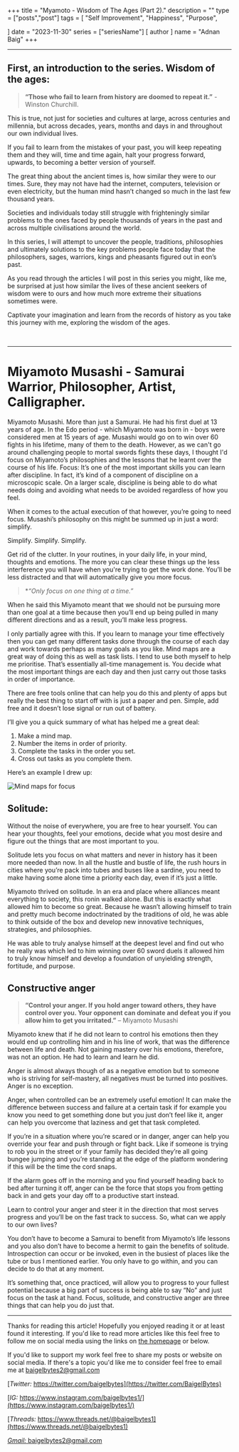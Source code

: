 +++
title = "Myamoto - Wisdom of The Ages (Part 2)."
description = ""
type = ["posts","post"]
tags = [
	"Self Improvement",
	"Happiness",
	"Purpose",
    
]
date = "2023-11-30"
series = ["seriesName"]
[ author ]
  name = "Adnan Baig"
+++

---


## First, an introduction to the series. Wisdom of the ages:

> **“Those who fail to learn from history are doomed to repeat it.”** - Winston Churchill.

This is true, not just for societies and cultures at large, across centuries and millennia, but across decades, years, months and days in and throughout our own individual lives.

If you fail to learn from the mistakes of your past, you will keep repeating them and they will, time and time again, halt your progress forward, upwards, to becoming a better version of yourself.

The great thing about the ancient times is, how similar they were to our times. Sure, they may not have had the internet, computers, television or even electricity, but the human mind hasn’t changed so much in the last few thousand years.

Societies and individuals today still struggle with frighteningly similar problems to the ones faced by people thousands of years in the past and across multiple civilisations around the world.

In this series, I will attempt to uncover the people, traditions, philosophies and ultimately solutions to the key problems people face today that the philosophers, sages, warriors, kings and pheasants figured out in eon’s past.

As you read through the articles I will post in this series you might, like me, be surprised at just how similar the lives of these ancient seekers of wisdom were to ours and how much more extreme their situations sometimes were.

Captivate your imagination and learn from the records of history as you take this journey with me, exploring the wisdom of the ages.

&nbsp;

---

# Miyamoto Musashi - Samurai Warrior, Philosopher, Artist, Calligrapher.


Miyamoto Musashi. More than just a Samurai. He had his first duel at 13 years of age. In the Edo period - which Miyamoto was born in - boys were considered men at 15 years of age.
Musashi would go on to win over 60 fights in his lifetime, many of them to the death. However, as we can't go around challenging people to mortal swords fights these days, I thought I'd focus on Miyamoto’s philosophies and the lessons that he learnt over the course of his life.
Focus:
It’s one of the most important skills you can learn after discipline. In fact, it’s kind of a component of discipline on a microscopic scale. On a larger scale, discipline is being able to do what needs doing and avoiding what needs to be avoided regardless of how you feel.

When it comes to the actual execution of that however, you’re going to need focus. Musashi’s philosophy on this might be summed up in just a word: simplify.

Simplify. Simplify. Simplify.

Get rid of the clutter. In your routines, in your daily life, in your mind, thoughts and emotions. The more you can clear these things up the less interference you will have when you're trying to get the work done. You’ll be less distracted and that will automatically give you more focus.

> **“Only focus on one thing at a time.”*

When he said this Miyamoto meant that we should not be pursuing more than one goal at a time because then you’ll end up being pulled in many different directions and as a result, you’ll make less progress.

I only partially agree with this. If you learn to manage your time effectively then you can get many different tasks done through the course of each day and work towards perhaps as many goals as you like.
Mind maps are a great way of doing this as well as task lists. I tend to use both myself to help me prioritise. That’s essentially all-time management is. You decide what the most important things are each day and then just carry out those tasks in order of importance.

There are free tools online that can help you do this and plenty of apps but really the best thing to start off with is just a paper and pen. Simple, add free and it doesn’t lose signal or run out of battery.

I’ll give you a quick summary of what has helped me a great deal:

1.	Make a mind map.
2.	Number the items in order of priority.
3.	Complete the tasks in the order you set.
4.	Cross out tasks as you complete them.

Here’s an example I drew up:


![Mind maps for focus](/wota2-focus.png 'Mind maps for focus')
 

## Solitude:

Without the noise of everywhere, you are free to hear yourself. You can hear your thoughts, feel your emotions, decide what you most desire and figure out the things that are most important to you.

Solitude lets you focus on what matters and never in history has it been more needed than now. In all the hustle and bustle of life, the rush hours in cities where you’re pack into tubes and buses like a sardine, you need to make having some alone time a priority each day, even if it’s just a little.

Miyamoto thrived on solitude. In an era and place where alliances meant everything to society, this ronin walked alone. But this is exactly what allowed him to become so great. Because he wasn’t allowing himself to train and pretty much become indoctrinated by the traditions of old, he was able to think outside of the box and develop new innovative techniques, strategies, and philosophies.

He was able to truly analyse himself at the deepest level and find out who he really was which led to him winning over 60 sword duels it allowed him to truly know himself and develop a foundation of unyielding strength, fortitude, and purpose.


## Constructive anger

> **“Control your anger. If you hold anger toward others, they have control over you. Your opponent can dominate and defeat you if you allow him to get you irritated.”** – Miyamoto Musashi

Miyamoto knew that if he did not learn to control his emotions then they would end up controlling him and in his line of work, that was the difference between life and death. Not gaining mastery over his emotions, therefore, was not an option. He had to learn and learn he did.

Anger is almost always though of as a negative emotion but to someone who is striving for self-mastery, all negatives must be turned into positives. Anger is no exception.

Anger, when controlled can be an extremely useful emotion! It can make the difference between success and failure at a certain task if for example you know you need to get something done but you just don’t feel like it, anger can help you overcome that laziness and get that task completed.

If you’re in a situation where you’re scared or in danger, anger can help you override your fear and push through or fight back. Like if someone is trying to rob you in the street or if your family has decided they’re all going bungee jumping and you’re standing at the edge of the platform wondering if this will be the time the cord snaps.

If the alarm goes off in the morning and you find yourself heading back to bed after turning it off, anger can be the force that stops you from getting back in and gets your day off to a productive start instead.

Learn to control your anger and steer it in the direction that most serves progress and you’ll be on the fast track to success.
So, what can we apply to our own lives?

You don’t have to become a Samurai to benefit from Miyamoto’s life lessons and you also don’t have to become a hermit to gain the benefits of solitude. Introspection can occur or be invoked, even in the busiest of places like the tube or bus I mentioned earlier. You only have to go within, and you can decide to do that at any moment.

It’s something that, once practiced, will allow you to progress to your fullest potential because a big part of success is being able to say “No” and just focus on the task at hand. Focus, solitude, and constructive anger are three things that can help you do just that.


---

Thanks for reading this article! Hopefully you enjoyed reading it or at least found it interesting. If you'd like to read more articles like this feel free to follow me on social media using the links on [the homepage](https://baigelbytes.com) or below.

If you'd like to support my work feel free to share my posts or website on social media. If there's a topic you'd like me to consider feel free to email me at baigelbytes2@gmail.com


[*Twitter:* https://twitter.com/baigelbytes](https://twitter.com/BaigelBytes)

[*IG:* https://www.instagram.com/baigelbytes1/](https://www.instagram.com/baigelbytes1/)

[*Threads:* https://www.threads.net/@baigelbytes1](https://www.threads.net/@baigelbytes1)

[*Gmail:* baigelbytes2@gmail.com](baigelbytes2@gmail.com)

